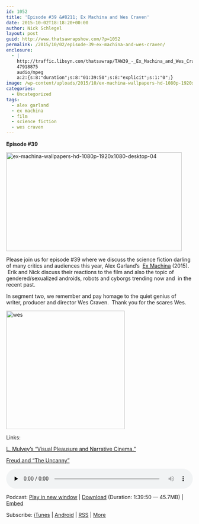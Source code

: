 ```yaml
---
id: 1052
title: 'Episode #39 &#8211; Ex Machina and Wes Craven'
date: 2015-10-02T18:18:20+00:00
author: Nick Schlegel
layout: post
guid: http://www.thatsawrapshow.com/?p=1052
permalink: /2015/10/02/episode-39-ex-machina-and-wes-craven/
enclosure:
  - |
    http://traffic.libsyn.com/thatsawrap/TAW39_-_Ex_Machina_and_Wes_Craven.ou.mp3
    47918875
    audio/mpeg
    a:2:{s:8:"duration";s:8:"01:39:50";s:8:"explicit";s:1:"0";}
image: /wp-content/uploads/2015/10/ex-machina-wallpapers-hd-1080p-1920x1080-desktop-04-672x372.jpg
categories:
  - Uncategorized
tags:
  - alex garland
  - ex machina
  - film
  - science fiction
  - wes craven
---
```

**Episode #39**

[<img class="aligncenter size-large wp-image-1053" src="http://www.thatsawrapshow.com/wp-content/uploads/2015/10/ex-machina-wallpapers-hd-1080p-1920x1080-desktop-04-1024x576.jpg" alt="ex-machina-wallpapers-hd-1080p-1920x1080-desktop-04" width="474" height="267" srcset="http://www.thatsawrapshow.com/wp-content/uploads/2015/10/ex-machina-wallpapers-hd-1080p-1920x1080-desktop-04-1024x576.jpg 1024w, http://www.thatsawrapshow.com/wp-content/uploads/2015/10/ex-machina-wallpapers-hd-1080p-1920x1080-desktop-04-300x169.jpg 300w, http://www.thatsawrapshow.com/wp-content/uploads/2015/10/ex-machina-wallpapers-hd-1080p-1920x1080-desktop-04-600x338.jpg 600w" sizes="(max-width: 474px) 100vw, 474px" />](http://www.thatsawrapshow.com/wp-content/uploads/2015/10/ex-machina-wallpapers-hd-1080p-1920x1080-desktop-04.jpg)

Please join us for episode #39 where we discuss the science fiction darling of many critics and audiences this year, Alex Garland&#8217;s  <a href="http://www.rottentomatoes.com/m/ex_machina/" target="_blank">Ex Machina</a> (2015).  Erik and Nick discuss their reactions to the film and also the topic of gendered/sexualized androids, robots and cyborgs trending now and  in the recent past.

In segment two, we remember and pay homage to the quiet genius of writer, producer and director Wes Craven.  Thank you for the scares Wes.

[<img class="aligncenter size-full wp-image-1054" src="http://www.thatsawrapshow.com/wp-content/uploads/2015/10/wes.jpg" alt="wes" width="320" height="320" srcset="http://www.thatsawrapshow.com/wp-content/uploads/2015/10/wes.jpg 320w, http://www.thatsawrapshow.com/wp-content/uploads/2015/10/wes-150x150.jpg 150w, http://www.thatsawrapshow.com/wp-content/uploads/2015/10/wes-300x300.jpg 300w" sizes="(max-width: 320px) 100vw, 320px" />](http://www.thatsawrapshow.com/wp-content/uploads/2015/10/wes.jpg)

Links:

<a href="http://imlportfolio.usc.edu/ctcs505/mulveyVisualPleasureNarrativeCinema.pdf" target="_blank">L. Mulvey&#8217;s &#8220;Visual Pleausure and Narrative Cinema.&#8221;</a>

<a href="http://web.mit.edu/allanmc/www/freud1.pdf" target="_blank">Freud and &#8220;The Uncanny&#8221;</a>

<div class="powerpress_player" id="powerpress_player_280">
  <audio class="wp-audio-shortcode" id="audio-1052-40" preload="none" style="width: 100%;" controls="controls"><source type="audio/mpeg" src="http://media.blubrry.com/thatsawrap/p/traffic.libsyn.com/thatsawrap/TAW39_-_Ex_Machina_and_Wes_Craven.ou.mp3?_=40" /><a href="http://media.blubrry.com/thatsawrap/p/traffic.libsyn.com/thatsawrap/TAW39_-_Ex_Machina_and_Wes_Craven.ou.mp3">http://media.blubrry.com/thatsawrap/p/traffic.libsyn.com/thatsawrap/TAW39_-_Ex_Machina_and_Wes_Craven.ou.mp3</a></audio>
</div>

<p class="powerpress_links powerpress_links_mp3">
  Podcast: <a href="http://media.blubrry.com/thatsawrap/p/traffic.libsyn.com/thatsawrap/TAW39_-_Ex_Machina_and_Wes_Craven.ou.mp3" class="powerpress_link_pinw" target="_blank" title="Play in new window" onclick="return powerpress_pinw('http://www.thatsawrapshow.com/?powerpress_pinw=1052-podcast');" rel="nofollow">Play in new window</a> | <a href="http://media.blubrry.com/thatsawrap/p/traffic.libsyn.com/thatsawrap/TAW39_-_Ex_Machina_and_Wes_Craven.ou.mp3" class="powerpress_link_d" title="Download" rel="nofollow" download="TAW39_-_Ex_Machina_and_Wes_Craven.ou.mp3">Download</a> (Duration: 1:39:50 &#8212; 45.7MB) | <a href="#" class="powerpress_link_e" title="Embed" onclick="return powerpress_show_embed('1052-podcast');" rel="nofollow">Embed</a>
</p>

<p class="powerpress_embed_box" id="powerpress_embed_1052-podcast" style="display: none;">
  <input id="powerpress_embed_1052-podcast_t" type="text" value="<iframe width=&quot;320&quot; height=&quot;30&quot; src=&quot;http://www.thatsawrapshow.com/?powerpress_embed=1052-podcast&amp;powerpress_player=mediaelement-audio&quot; frameborder=&quot;0&quot; scrolling=&quot;no&quot;></iframe>" onclick="javascript: this.select();" onfocus="javascript: this.select();" style="width: 70%;" readOnly />
</p>

<p class="powerpress_links powerpress_subscribe_links">
  Subscribe: <a href="https://itunes.apple.com/us/podcast/thats-a-wrap!/id638015669?mt=2&ls=1" class="powerpress_link_subscribe powerpress_link_subscribe_itunes" title="Subscribe on iTunes" rel="nofollow">iTunes</a> | <a href="http://subscribeonandroid.com/www.thatsawrapshow.com/feed/podcast/" class="powerpress_link_subscribe powerpress_link_subscribe_android" title="Subscribe on Android" rel="nofollow">Android</a> | <a href="http://www.thatsawrapshow.com/feed/podcast/" class="powerpress_link_subscribe powerpress_link_subscribe_rss" title="Subscribe via RSS" rel="nofollow">RSS</a> | <a href="http://www.thatsawrapshow.com/subscribe-to-podcast/" class="powerpress_link_subscribe powerpress_link_subscribe_more" title="More" rel="nofollow">More</a>
</p>

<!--powerpress_player-->